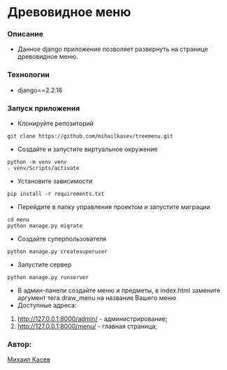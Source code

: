 # Древовидное меню
### Описание
- Данное django приложение позволяет развернуть на странице древовидное меню.
### Технологии
- django==2.2.16
### Запуск приложения
- Клонируйте репозиторий
```
git clone https://github.com/mihailkasev/treemenu.git
```
- Создайте и запустите виртуальное окружение
```
python -m venv venv
. venv/Scripts/activate
```
- Установите зависимости
```
pip install -r requirements.txt
```
- Перейдите в папку управления проектом и запустите миграции
```
cd menu
python manage.py migrate
```
- Создайте суперпользователя
```
python manage.py createsuperuser
```
- Запустите сервер
```
python manage.py runserver
```
- В админ-панели создайте меню и предметы, в index.html замените аргумент тега draw_menu на название Вашего меню
- Доступные адреса:
1) http://127.0.0.1:8000/admin/ - администрирование;
2) http://127.0.0.1:8000/menu/ - главная страница;
### Автор: 
[Михаил Касев](https://github.com/mihailkasev/)